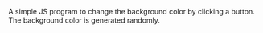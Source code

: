 A simple JS program to change the background color by clicking a button. The background color is generated randomly.
